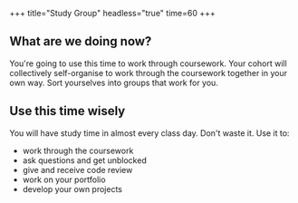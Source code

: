 +++
title="Study Group"
headless="true"
time=60
+++

## What are we doing now?

You're going to use this time to work through coursework. Your cohort will collectively self-organise to work through the coursework together in your own way. Sort yourselves into groups that work for you.

## Use this time wisely

You will have study time in almost every class day. Don't waste it. Use it to:

- work through the coursework
- ask questions and get unblocked
- give and receive code review
- work on your portfolio
- develop your own projects
